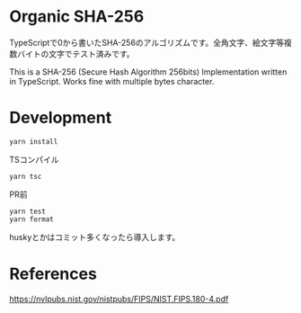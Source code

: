 # Organic SHA-256
TypeScriptで0から書いたSHA-256のアルゴリズムです。全角文字、絵文字等複数バイトの文字でテスト済みです。

This is a SHA-256 (Secure Hash Algorithm 256bits) Implementation written in TypeScript. Works fine with multiple bytes character.

# Development
```
yarn install
```

TSコンパイル

```
yarn tsc
```

PR前

```
yarn test
yarn format
```

huskyとかはコミット多くなったら導入します。

# References
https://nvlpubs.nist.gov/nistpubs/FIPS/NIST.FIPS.180-4.pdf
